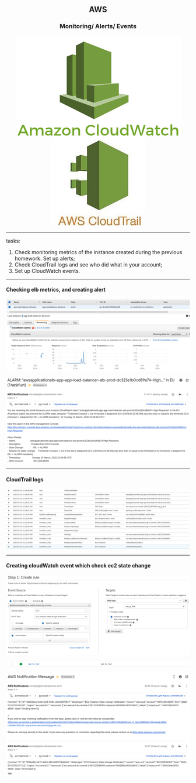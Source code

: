 ## <p style="text-align: center;">AWS</p>

### <p style="text-align: center;">Monitoring/ Alerts/ Events</p>
<div style="text-align:center">
    <img src="./img/101.png"/>
    <img src="./img/102.jpg"/>
</div>

***
tasks:  
1. Check monitoring metrics of the instance created during the previous homework. Set up alerts;  
2. Check CloudTrail logs and see who did what in your account;  
3. Set up CloudWatch events.  

***
#### Checking elb metrics, and creating alert  
![1.1](./img/1.png)  
  
![1.2](./img/2.png)
  
***
#### CloudTrail logs  
![2](./img/6.png)

***
#### Сreating cloudWatch event which check ec2 state change  
![3.1](./img/3.png)  
  
![3.2](./img/4.png)  
  
![3.3](./img/5.png)
